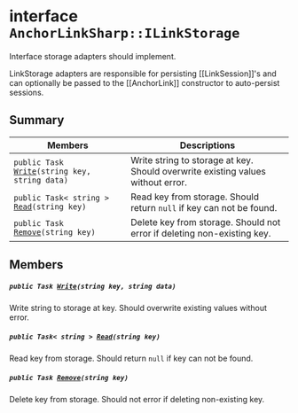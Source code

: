 # interface `AnchorLinkSharp::ILinkStorage` 

Interface storage adapters should implement.

LinkStorage adapters are responsible for persisting [[LinkSession]]'s and can optionally be passed to the [[AnchorLink]] constructor to auto-persist sessions.

## Summary

 Members                                | Descriptions                                
----------------------------------------|---------------------------------------------
`public Task `[`Write`](.github/workflows/documentation/md/AnchorLinkSharp.md#interface_anchor_link_sharp_1_1_i_link_storage_1a6a9c4db24bc4ca8b492930e3af6a2c34)`(string key, string data)` | Write string to storage at key. Should overwrite existing values without error.
`public Task< string > `[`Read`](.github/workflows/documentation/md/AnchorLinkSharp.md#interface_anchor_link_sharp_1_1_i_link_storage_1a4289dc0a9df40425bce9129ffa8ea8da)`(string key)` | Read key from storage. Should return `null` if key can not be found.
`public Task `[`Remove`](.github/workflows/documentation/md/AnchorLinkSharp.md#interface_anchor_link_sharp_1_1_i_link_storage_1aec4057c346c0b6ecff7bb12b6b08357c)`(string key)` | Delete key from storage. Should not error if deleting non-existing key.

## Members

##### `public Task `[`Write`](.github/workflows/documentation/md/AnchorLinkSharp.md#interface_anchor_link_sharp_1_1_i_link_storage_1a6a9c4db24bc4ca8b492930e3af6a2c34)`(string key, string data)` 

Write string to storage at key. Should overwrite existing values without error.

##### `public Task< string > `[`Read`](.github/workflows/documentation/md/AnchorLinkSharp.md#interface_anchor_link_sharp_1_1_i_link_storage_1a4289dc0a9df40425bce9129ffa8ea8da)`(string key)` 

Read key from storage. Should return `null` if key can not be found.

##### `public Task `[`Remove`](.github/workflows/documentation/md/AnchorLinkSharp.md#interface_anchor_link_sharp_1_1_i_link_storage_1aec4057c346c0b6ecff7bb12b6b08357c)`(string key)` 

Delete key from storage. Should not error if deleting non-existing key.

